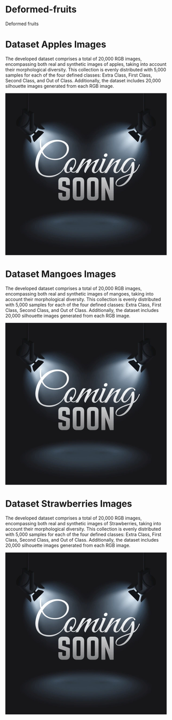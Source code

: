 # Deformed-fruits
Deformed fruits

# Dataset Apples Images
The developed dataset comprises a total of 20,000 RGB images, encompassing both real and synthetic images of apples, taking into account their morphological diversity. This collection is evenly distributed with 5,000 samples for each of the four defined classes: Extra Class, First Class, Second Class, and Out of Class. Additionally, the dataset includes 20,000 silhouette images generated from each RGB image.

![Image text](coming-soon-vector-mystery-retail-600nw-614520563.webp)


# Dataset Mangoes Images
The developed dataset comprises a total of 20,000 RGB images, encompassing both real and synthetic images of mangoes, taking into account their morphological diversity. This collection is evenly distributed with 5,000 samples for each of the four defined classes: Extra Class, First Class, Second Class, and Out of Class. Additionally, the dataset includes 20,000 silhouette images generated from each RGB image.

![Image text](coming-soon-vector-mystery-retail-600nw-614520563.webp)


# Dataset Strawberries Images
The developed dataset comprises a total of 20,000 RGB images, encompassing both real and synthetic images of Strawberries, taking into account their morphological diversity. This collection is evenly distributed with 5,000 samples for each of the four defined classes: Extra Class, First Class, Second Class, and Out of Class. Additionally, the dataset includes 20,000 silhouette images generated from each RGB image.

![Image text](coming-soon-vector-mystery-retail-600nw-614520563.webp)
